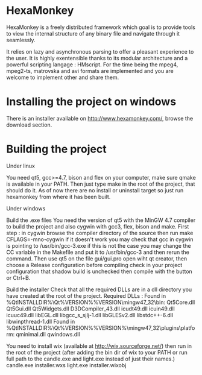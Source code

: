 HexaMonkey
==========

HexaMonkey is a freely distributed framework which goal is to provide tools to view the internal structure of any binary file and navigate through it seamlessly.

It relies on lazy and asynchronous parsing to offer a pleasant experience to the user. It is highly exentensible thanks to its modular architecture and a powerful scripting langage : HMscript. For the time being the mpeg4, mpeg2-ts, matrovska and avi formats are implemented and you are welcome to implement other and share them.

Installing the project on windows
=================================
There is an installer available on http://www.hexamonkey.com/, browse the download section.

Building the project
====================
Under linux

You need qt5, gcc>=4.7, bison and flex on your computer, make sure qmake is available in your PATH. Then just type make in the root of the project, that should do it. As of now there are no install or uninstall target so just run hexamonkey from where it has been built.


Under windows

Build the .exe files
You need the version of qt5 with the MinGW 4.7 compiler to build the project and also cygwin with gcc3, flex, bison and make. 
First step : in cygwin browse the compiler directory of the source then run
make CFLAGS=-mno-cygwin
if it doesn't work you may check that gcc in cygwin is pointing to /usr/bin/gcc-3.exe if this is not the case you may change the CC variable in the Makefile and put it to /usr/bin/gcc-3 and then rerun the command.
Then use qt5 on the file gui/gui.pro open wiht qt creator, then choose a Release configuration before compiling check in your project configuration that shadow build is unchecked then compile with the button or Ctrl+B. 

Build the installer
Check that all the required DLLs are in a dll directory you have created at the root of the project.
Required DLLs : 
  Found in %QtINSTALLDIR%\Qt%VERSION%\%VERSION\mingw47_32\bin:
    Qt5Core.dll 
    Qt5Gui.dll 
    Qt5Widgets.dll 
    D3DCompiler_43.dll
    icudt49.dll
    icuin49.dll
    icuuc49.dll
    libEGL.dll
    libgcc_s_sjlj-1.dll 
    libGLESv2.dll
    libstdc++-6.dll
    libwinpthread-1.dll
  Found in %QtINSTALLDIR%\Qt%VERSION%\%VERSION%\mingw47_32\plugins\platform:
    qminimal.dll
    qwindows.dll
    
You need to install wix (available at http://wix.sourceforge.net/) then run in the root of the project (after adding the bin dir of wix to your PATH or run full path to the candle.exe and light.exe instead of just their names.)
candle.exe installer.wxs
light.exe installer.wixobj

